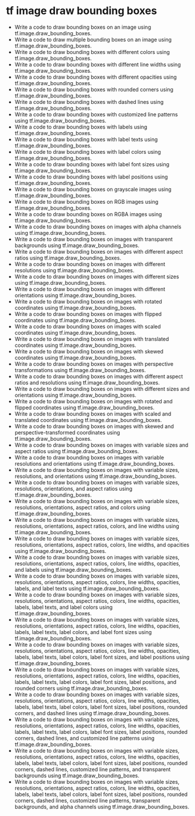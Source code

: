# tf image draw bounding boxes

- Write a code to draw bounding boxes on an image using tf.image.draw_bounding_boxes.
- Write a code to draw multiple bounding boxes on an image using tf.image.draw_bounding_boxes.
- Write a code to draw bounding boxes with different colors using tf.image.draw_bounding_boxes.
- Write a code to draw bounding boxes with different line widths using tf.image.draw_bounding_boxes.
- Write a code to draw bounding boxes with different opacities using tf.image.draw_bounding_boxes.
- Write a code to draw bounding boxes with rounded corners using tf.image.draw_bounding_boxes.
- Write a code to draw bounding boxes with dashed lines using tf.image.draw_bounding_boxes.
- Write a code to draw bounding boxes with customized line patterns using tf.image.draw_bounding_boxes.
- Write a code to draw bounding boxes with labels using tf.image.draw_bounding_boxes.
- Write a code to draw bounding boxes with label texts using tf.image.draw_bounding_boxes.
- Write a code to draw bounding boxes with label colors using tf.image.draw_bounding_boxes.
- Write a code to draw bounding boxes with label font sizes using tf.image.draw_bounding_boxes.
- Write a code to draw bounding boxes with label positions using tf.image.draw_bounding_boxes.
- Write a code to draw bounding boxes on grayscale images using tf.image.draw_bounding_boxes.
- Write a code to draw bounding boxes on RGB images using tf.image.draw_bounding_boxes.
- Write a code to draw bounding boxes on RGBA images using tf.image.draw_bounding_boxes.
- Write a code to draw bounding boxes on images with alpha channels using tf.image.draw_bounding_boxes.
- Write a code to draw bounding boxes on images with transparent backgrounds using tf.image.draw_bounding_boxes.
- Write a code to draw bounding boxes on images with different aspect ratios using tf.image.draw_bounding_boxes.
- Write a code to draw bounding boxes on images with different resolutions using tf.image.draw_bounding_boxes.
- Write a code to draw bounding boxes on images with different sizes using tf.image.draw_bounding_boxes.
- Write a code to draw bounding boxes on images with different orientations using tf.image.draw_bounding_boxes.
- Write a code to draw bounding boxes on images with rotated coordinates using tf.image.draw_bounding_boxes.
- Write a code to draw bounding boxes on images with flipped coordinates using tf.image.draw_bounding_boxes.
- Write a code to draw bounding boxes on images with scaled coordinates using tf.image.draw_bounding_boxes.
- Write a code to draw bounding boxes on images with translated coordinates using tf.image.draw_bounding_boxes.
- Write a code to draw bounding boxes on images with skewed coordinates using tf.image.draw_bounding_boxes.
- Write a code to draw bounding boxes on images with perspective transformations using tf.image.draw_bounding_boxes.
- Write a code to draw bounding boxes on images with different aspect ratios and resolutions using tf.image.draw_bounding_boxes.
- Write a code to draw bounding boxes on images with different sizes and orientations using tf.image.draw_bounding_boxes.
- Write a code to draw bounding boxes on images with rotated and flipped coordinates using tf.image.draw_bounding_boxes.
- Write a code to draw bounding boxes on images with scaled and translated coordinates using tf.image.draw_bounding_boxes.
- Write a code to draw bounding boxes on images with skewed and perspective-transformed coordinates using tf.image.draw_bounding_boxes.
- Write a code to draw bounding boxes on images with variable sizes and aspect ratios using tf.image.draw_bounding_boxes.
- Write a code to draw bounding boxes on images with variable resolutions and orientations using tf.image.draw_bounding_boxes.
- Write a code to draw bounding boxes on images with variable sizes, resolutions, and orientations using tf.image.draw_bounding_boxes.
- Write a code to draw bounding boxes on images with variable sizes, resolutions, orientations, and aspect ratios using tf.image.draw_bounding_boxes.
- Write a code to draw bounding boxes on images with variable sizes, resolutions, orientations, aspect ratios, and colors using tf.image.draw_bounding_boxes.
- Write a code to draw bounding boxes on images with variable sizes, resolutions, orientations, aspect ratios, colors, and line widths using tf.image.draw_bounding_boxes.
- Write a code to draw bounding boxes on images with variable sizes, resolutions, orientations, aspect ratios, colors, line widths, and opacities using tf.image.draw_bounding_boxes.
- Write a code to draw bounding boxes on images with variable sizes, resolutions, orientations, aspect ratios, colors, line widths, opacities, and labels using tf.image.draw_bounding_boxes.
- Write a code to draw bounding boxes on images with variable sizes, resolutions, orientations, aspect ratios, colors, line widths, opacities, labels, and label texts using tf.image.draw_bounding_boxes.
- Write a code to draw bounding boxes on images with variable sizes, resolutions, orientations, aspect ratios, colors, line widths, opacities, labels, label texts, and label colors using tf.image.draw_bounding_boxes.
- Write a code to draw bounding boxes on images with variable sizes, resolutions, orientations, aspect ratios, colors, line widths, opacities, labels, label texts, label colors, and label font sizes using tf.image.draw_bounding_boxes.
- Write a code to draw bounding boxes on images with variable sizes, resolutions, orientations, aspect ratios, colors, line widths, opacities, labels, label texts, label colors, label font sizes, and label positions using tf.image.draw_bounding_boxes.
- Write a code to draw bounding boxes on images with variable sizes, resolutions, orientations, aspect ratios, colors, line widths, opacities, labels, label texts, label colors, label font sizes, label positions, and rounded corners using tf.image.draw_bounding_boxes.
- Write a code to draw bounding boxes on images with variable sizes, resolutions, orientations, aspect ratios, colors, line widths, opacities, labels, label texts, label colors, label font sizes, label positions, rounded corners, and dashed lines using tf.image.draw_bounding_boxes.
- Write a code to draw bounding boxes on images with variable sizes, resolutions, orientations, aspect ratios, colors, line widths, opacities, labels, label texts, label colors, label font sizes, label positions, rounded corners, dashed lines, and customized line patterns using tf.image.draw_bounding_boxes.
- Write a code to draw bounding boxes on images with variable sizes, resolutions, orientations, aspect ratios, colors, line widths, opacities, labels, label texts, label colors, label font sizes, label positions, rounded corners, dashed lines, customized line patterns, and transparent backgrounds using tf.image.draw_bounding_boxes.
- Write a code to draw bounding boxes on images with variable sizes, resolutions, orientations, aspect ratios, colors, line widths, opacities, labels, label texts, label colors, label font sizes, label positions, rounded corners, dashed lines, customized line patterns, transparent backgrounds, and alpha channels using tf.image.draw_bounding_boxes.